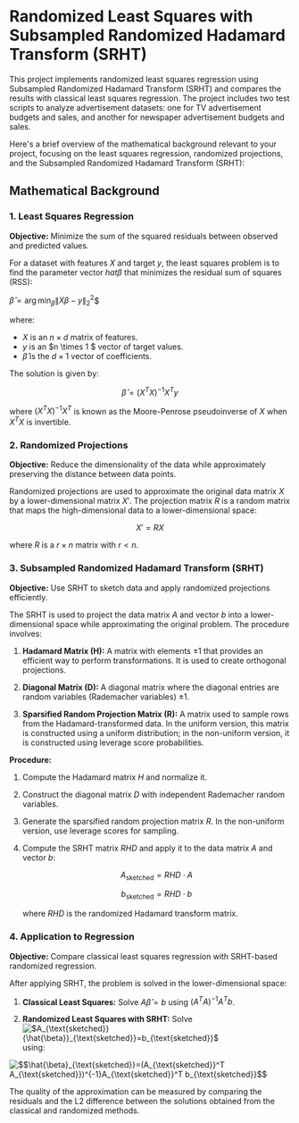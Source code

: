 # Randomized Least Squares with Subsampled Randomized Hadamard Transform (SRHT)
This project implements randomized least squares regression using Subsampled Randomized Hadamard Transform (SRHT) and compares the results with classical least squares regression. The project includes two test scripts to analyze advertisement datasets: one for TV advertisement budgets and sales, and another for newspaper advertisement budgets and sales.

Here's a brief overview of the mathematical background relevant to your project, focusing on the least squares regression, randomized projections, and the Subsampled Randomized Hadamard Transform (SRHT):

## Mathematical Background

### 1. Least Squares Regression

**Objective:** Minimize the sum of the squared residuals between observed and predicted values.

For a dataset with features $X$ and target $y$, the least squares problem is to find the parameter vector $hat{\beta}$ that minimizes the residual sum of squares (RSS):

$\hat{\beta} = \arg\min_{\beta} \|X\beta - y\|^2_2$$

where:
- $X$ is an $n \times d$ matrix of features.
- $y$ is an $n \times 1 $ vector of target values.
- $\hat{\beta}$ is the $d \times 1$ vector of coefficients.

The solution is given by:

$$\hat{\beta} = (X^TX)^{-1}X^Ty$$

where $(X^TX)^{-1}X^T$ is known as the Moore-Penrose pseudoinverse of $X$ when $X^TX$ is invertible.

### 2. Randomized Projections

**Objective:** Reduce the dimensionality of the data while approximately preserving the distance between data points.

Randomized projections are used to approximate the original data matrix $X$ by a lower-dimensional matrix $X'$. The projection matrix $R$ is a random matrix that maps the high-dimensional data to a lower-dimensional space:

$$X' = RX$$

where $R$ is a $r \times n$ matrix with $r < n$. 

### 3. Subsampled Randomized Hadamard Transform (SRHT)

**Objective:** Use SRHT to sketch data and apply randomized projections efficiently.

The SRHT is used to project the data matrix $A$ and vector $b$ into a lower-dimensional space while approximating the original problem. The procedure involves:

1. **Hadamard Matrix (H):** A matrix with elements $\pm 1$ that provides an efficient way to perform transformations. It is used to create orthogonal projections.

2. **Diagonal Matrix (D):** A diagonal matrix where the diagonal entries are random variables (Rademacher variables) $\pm 1$.

3. **Sparsified Random Projection Matrix (R):** A matrix used to sample rows from the Hadamard-transformed data. In the uniform version, this matrix is constructed using a uniform distribution; in the non-uniform version, it is constructed using leverage score probabilities.

**Procedure:**

1. Compute the Hadamard matrix $H$ and normalize it.
2. Construct the diagonal matrix $D$ with independent Rademacher random variables.
3. Generate the sparsified random projection matrix $R$. In the non-uniform version, use leverage scores for sampling.
4. Compute the SRHT matrix $RHD$ and apply it to the data matrix $A$ and vector $b$:

   $$A_{\text{sketched}} = RHD \cdot A$$

   $$b_{\text{sketched}} = RHD \cdot b $$

   where $RHD$ is the randomized Hadamard transform matrix.

### 4. Application to Regression

**Objective:** Compare classical least squares regression with SRHT-based randomized regression.

After applying SRHT, the problem is solved in the lower-dimensional space:

1. **Classical Least Squares:** Solve $A\hat{\beta} = b$ using $(A^TA)^{-1}A^Tb$.

2. **Randomized Least Squares with SRHT:** Solve <img src="https://latex.codecogs.com/svg.image?\inline&space;$A_{\text{sketched}}{\hat{\beta}}_{\text{sketched}}=b_{\text{sketched}}$" title="$A_{\text{sketched}}{\hat{\beta}}_{\text{sketched}}=b_{\text{sketched}}$" /> using:


<img src="https://latex.codecogs.com/png.image?\inline&space;\dpi{110}$$\hat{\beta}_{\text{sketched}}=(A_{\text{sketched}}^T&space;A_{\text{sketched}})^{-1}A_{\text{sketched}}^T&space;b_{\text{sketched}}$$" title="$$\hat{\beta}_{\text{sketched}}=(A_{\text{sketched}}^T A_{\text{sketched}})^{-1}A_{\text{sketched}}^T b_{\text{sketched}}$$" />

The quality of the approximation can be measured by comparing the residuals and the L2 difference between the solutions obtained from the classical and randomized methods.

